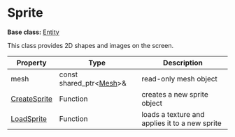 # Sprite

**Base class:** [Entity](Entity.md)

This class provides 2D shapes and images on the screen.

| Property | Type | Description |
| --- | --- | --- |
| mesh | const shared_ptr<[Mesh](Mesh.md)>& | read-only mesh object |
| [CreateSprite](CreateSprite.md) | Function | creates a new sprite object |
| [LoadSprite](LoadSprite.md) | Function | loads a texture and applies it to a new sprite |
